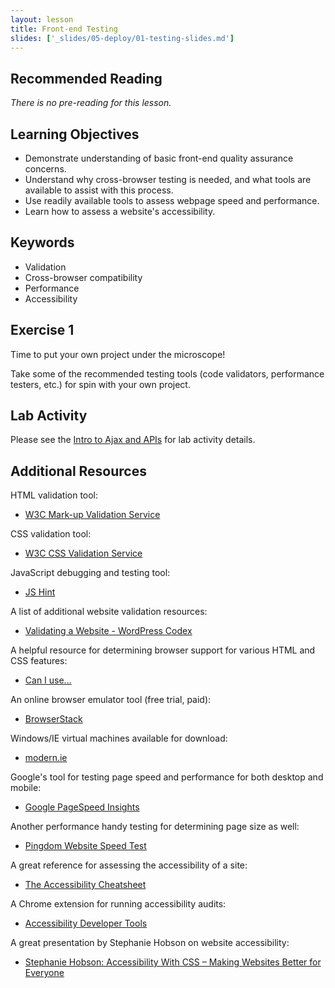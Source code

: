 ```yaml
---
layout: lesson
title: Front-end Testing
slides: ['_slides/05-deploy/01-testing-slides.md']
---
```


## Recommended Reading

*There is no pre-reading for this lesson.*

## Learning Objectives

- Demonstrate understanding of basic front-end quality assurance concerns.
- Understand why cross-browser testing is needed, and what tools are available to assist with this process.
- Use readily available tools to assess webpage speed and performance.
- Learn how to assess a website's accessibility.

## Keywords

- Validation
- Cross-browser compatibility
- Performance
- Accessibility

## Exercise 1

Time to put your own project under the microscope!

Take some of the recommended testing tools (code validators, performance testers, etc.) for spin with your own project.

## Lab Activity

Please see the [Intro to Ajax and APIs](/lesson/intro-to-ajax-and-apis/) for lab activity details.

## Additional Resources

HTML validation tool:

- [W3C Mark-up Validation Service](https://validator.w3.org/)

CSS validation tool:

- [W3C CSS Validation Service](http://jigsaw.w3.org/css-validator/)

JavaScript debugging and testing tool:

- [JS Hint](http://jshint.com/)

A list of additional website validation resources:

- [Validating a Website - WordPress Codex](https://codex.wordpress.org/Validating_a_Website)

A helpful resource for determining browser support for various HTML and CSS features:

- [Can I use...](http://caniuse.com/)

An online browser emulator tool (free trial, paid):

- [BrowserStack](https://www.browserstack.com/)

Windows/IE virtual machines available for download:

- [modern.ie](http://dev.modern.ie/tools/vms/)

Google's tool for testing page speed and performance for both desktop and mobile:

- [Google PageSpeed Insights](https://developers.google.com/speed/pagespeed/insights/)

Another performance handy testing for determining page size as well:

- [Pingdom Website Speed Test](http://tools.pingdom.com/)

A great reference for assessing the accessibility of a site:

- [The Accessibility Cheatsheet](http://bitsofco.de/2015/the-accessibility-cheatsheet/)

A Chrome extension for running accessibility audits:

- [Accessibility Developer Tools](https://chrome.google.com/webstore/detail/accessibility-developer-t/)

A great presentation by Stephanie Hobson on website accessibility:

- [Stephanie Hobson: Accessibility With CSS – Making Websites Better for Everyone](http://wordpress.tv/2014/09/02/stephanie-hobson-accessibility-with-css-making-websites-better-for-everyone/)
